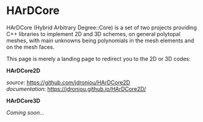 # HArDCore

HArDCore (Hybrid Arbitrary Degree::Core) is a set of two projects providing C++ libraries to implement 2D and 3D schemes, on general polytopal meshes, with main unknowns being polynomials in the mesh elements and on the mesh faces.

This page is merely a landing page to redirect you to the 2D or 3D codes:

**HArDCore2D**

*source*: https://github.com/jdroniou/HArDCore2D<br>
*documentation*: https://jdroniou.github.io/HArDCore2D/

**HArDCore3D**

*Coming soon...*
